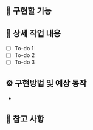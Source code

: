 ## 🤷 구현할 기능

## 🔨 상세 작업 내용

- [ ] To-do 1
- [ ] To-do 2
- [ ] To-do 3

## ⚙️ 구현방법 및 예상 동작

- 

## 📄 참고 사항